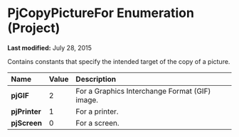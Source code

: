 
# PjCopyPictureFor Enumeration (Project)

 **Last modified:** July 28, 2015

Contains constants that specify the intended target of the copy of a picture.


|**Name**|**Value**|**Description**|
|:-----|:-----|:-----|
| **pjGIF**|2|For a Graphics Interchange Format (GIF) image.|
| **pjPrinter**|1|For a printer.|
| **pjScreen**|0|For a screen.|
